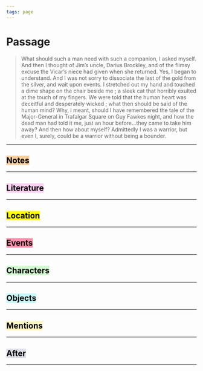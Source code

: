 ```yaml
---
tags: page
---
```


# Passage
> What should such a man need with such a companion, I asked myself. And then I thought of Jim’s uncle, Darius Brockley, and of the flimsy excuse the Vicar’s niece had given when she returned. Yes, I began to understand. And I was not sorry to dissociate the last of the gold from the silver, and wait upon events. I stretched out my hand and touched a dime shape on the chair beside me ; a sleek cat that horribly exulted at the touch of my fingers. We were told that the human heart was deceitful and desperately wicked ; what then should be said of the human mind? Why, I meant, should I have remembered the tale of the Major-General in Trafalgar Square on Guy Fawkes night, and how the dead man had told it me, just an hour before...they came to take him away? And then how about myself? Admittedly I was a warrior, but even I, surely, could be a warrior without being a bounder.

---
## <mark style="background: #FFB86CA6;">Notes</mark>
---

## <mark style="background: #FFB8EBA6;">Literature</mark>
---

## <mark class="hltr-purple">Location</mark>
---

## <mark style="background: #FF5582A6;">Events</mark>
---

## <mark style="background: #BBFABBA6;">Characters</mark>
---

## <mark style="background: #ABF7F7A6;">Objects</mark>
---

## <mark style="background: #FFF3A3A6;">Mentions</mark>
---

## <mark style="background: #CACFD9A6;">After</mark>
---